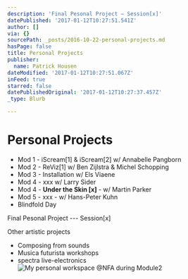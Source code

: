 ```yaml
---
description: 'Final Pesonal Project — Session[x]'
datePublished: '2017-01-12T10:27:51.541Z'
author: []
via: {}
sourcePath: _posts/2016-10-22-personal-projects.md
hasPage: false
title: Personal Projects
publisher:
  name: Patrick Housen
dateModified: '2017-01-12T10:27:51.067Z'
inFeed: true
starred: false
datePublishedOriginal: '2017-01-12T10:27:37.457Z'
_type: Blurb

---
```

# Personal Projects

* Mod 1 - iScream\[1\] & iScream\[2\] w/ Annabelle Pangborn
* Mod 2 - ReViz\[1\] w/ Ben Zijlstra & Michel Schopping
* Mod 3 - Installation w/ Els Viaene
* Mod 4 - xxx w/ Larry Sider
* Mod 4 - **Under the Skin \[x\]** - w/ Martin Parker
* Mod 5 - xxx - w/ Hans-Peter Kuhn
* Blindfold Day

Final Pesonal Project --- Session\[x\]

Other artistic projects

* Composing from sounds
* Musica futurista workshops
* spectra live-electronics
![My personal workspace @NFA during Module2 ](https://the-grid-user-content.s3-us-west-2.amazonaws.com/663f1065-15f2-4b41-8cfb-048a60f54162.jpg)